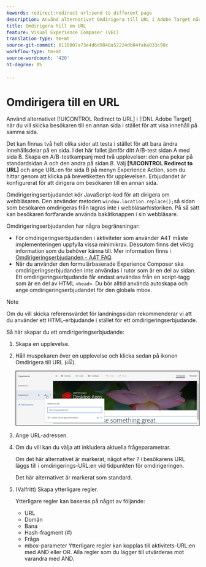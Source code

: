 ```yaml
---
kewords: redirect;redirect url;send to different page
description: Använd alternativet Omdirigera till URL i Adobe Target när du vill skicka besökaren till en annan sida i stället för att visa innehåll på samma sida.
title: Omdirigera till en URL
feature: Visual Experience Composer (VEC)
translation-type: tm+mt
source-git-commit: 8110807a73e4d6d9848a52224db04faba033c98c
workflow-type: tm+mt
source-wordcount: '420'
ht-degree: 0%

---
```



# Omdirigera till en URL

Använd alternativet [!UICONTROL Redirect to URL] i [!DNL Adobe Target] när du vill skicka besökaren till en annan sida i stället för att visa innehåll på samma sida.

Det kan finnas två helt olika sidor att testa i stället för att bara ändra innehållsdelar på en sida. I det här fallet jämför ditt A/B-test sidan A med sida B. Skapa en A/B-testkampanj med två upplevelser: den ena pekar på standardsidan A och den andra på sidan B. Välj **[!UICONTROL Redirect to URL]** och ange URL:en för sida B på menyn Experience Action, som du hittar genom att klicka på brevetiketten för upplevelsen. Erbjudandet är konfigurerat för att dirigera om besökaren till en annan sida.

Omdirigeringserbjudandet kör JavaScript-kod för att dirigera om webbläsaren. Den använder metoden `window.location.replace();`så sidan som besökaren omdirigeras från lagras inte i webbläsarhistoriken. På så sätt kan besökaren fortfarande använda bakåtknappen i sin webbläsare.

Omdirigeringserbjudanden har några begränsningar:

* För omdirigeringserbjudanden i aktiviteter som använder A4T måste implementeringen uppfylla vissa minimikrav. Dessutom finns det viktig information som du behöver känna till. Mer information finns i [Omdirigeringserbjudanden - A4T FAQ](/help/c-integrating-target-with-mac/a4t/r-a4t-faq/a4t-faq-redirect-offers.md#concept_21BF213F10E1414A9DCD4A98AF207905).
* När du använder den formulärbaserade Experience Composer ska omdirigeringserbjudanden inte användas i rutor som är en del av sidan. Ett omdirigeringserbjudande får endast användas från en script-tagg som är en del av HTML `<head>`. Du bör alltid använda autoskapa och ange omdirigeringserbjudandet för den globala mbox.

>[!NOTE]
>
>Om du vill skicka referensvärdet för landningssidan rekommenderar vi att du använder ett HTML-erbjudande i stället för ett omdirigeringserbjudande.

Så här skapar du ett omdirigeringserbjudande:

1. Skapa en upplevelse.
1. Håll muspekaren över en upplevelse och klicka sedan på ikonen Omdirigera till URL (![](assets/icon_redirect_url.png)).

   ![](assets/exp_actions.png)

1. Ange URL-adressen.
1. Om du vill kan du välja att inkludera aktuella frågeparametrar.

   Om det här alternativet är markerat, något efter ? i besökarens URL läggs till i omdirigerings-URL:en vid tidpunkten för omdirigeringen.

   Det här alternativet är markerat som standard.
1. (Valfritt) Skapa ytterligare regler.

   Ytterligare regler kan baseras på något av följande:

   * URL
   * Domän
   * Bana
   * Hash-fragment (#)
   * Fråga
   * mbox-parameter
   Ytterligare regler kan kopplas till aktivitets-URL:en med AND eller OR. Alla regler som du lägger till utvärderas mot varandra med AND.
